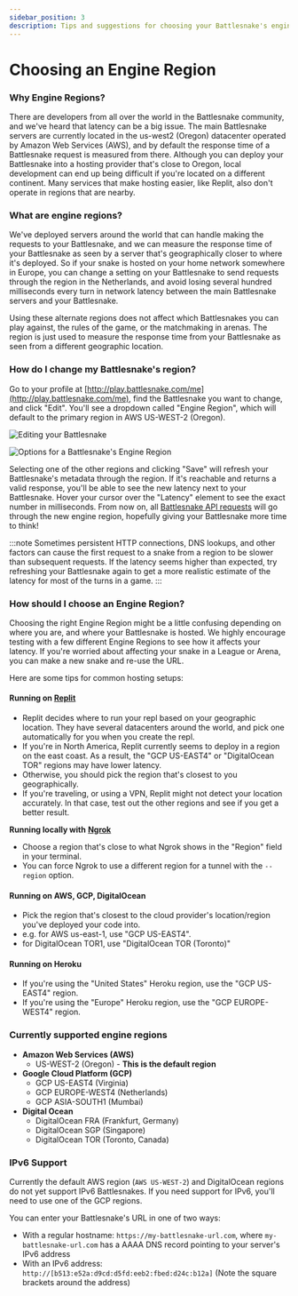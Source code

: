 ```yaml
---
sidebar_position: 3
description: Tips and suggestions for choosing your Battlesnake's engine region.
---
```


# Choosing an Engine Region

### Why Engine Regions?

There are developers from all over the world in the Battlesnake community, and we've heard that latency can be a big issue. The main Battlesnake servers are currently located in the us-west2 (Oregon) datacenter operated by Amazon Web Services (AWS), and by default the response time of a Battlesnake request is measured from there. Although you can deploy your Battlesnake into a hosting provider that's close to Oregon, local development can end up being difficult if you're  located on a different continent. Many services that make hosting easier, like Replit, also don't operate in regions that are nearby.

### What are engine regions?

We've deployed servers around the world that can handle making the requests to your Battlesnake, and we can measure the response time of your Battlesnake as seen by a server that's geographically closer to where it's deployed. So if your snake is hosted on your home network somewhere in Europe, you can change a setting on your Battlesnake to send requests through the region in the Netherlands, and avoid losing several hundred milliseconds every turn in network latency between the main Battlesnake servers and your Battlesnake.

Using these alternate regions does not affect which Battlesnakes you can play against, the rules of the game, or the matchmaking in arenas. The region is just used to measure the response time from your Battlesnake as seen from a different geographic location.

### How do I change my Battlesnake's region?

Go to your profile at [http://play.battlesnake.com/me](http://play.battlesnake.com/me), find the Battlesnake you want to change, and click "Edit". You'll see a dropdown called "Engine Region", which will default to the primary region in AWS US-WEST-2 (Oregon).

![Editing your Battlesnake](/img/wip/engine-region-1.png)

![Options for a Battlesnake's Engine Region](/img/wip/engine-region-2.png)

Selecting one of the other regions and clicking "Save" will refresh your Battlesnake's metadata through the region. If it's reachable and returns a valid response, you'll be able to see the new latency next to your Battlesnake. Hover your cursor over the "Latency" element to see the exact number in milliseconds. From now on, all [Battlesnake API requests](api/index.md) will go through the new engine region, hopefully giving your Battlesnake more time to think!

:::note
Sometimes persistent HTTP connections, DNS lookups, and other factors can cause the first request to a snake from a region to be slower than subsequent requests. If the latency seems higher than expected, try refreshing your Battlesnake again to get a more realistic estimate of the latency for most of the turns in a game.
:::

### How should I choose an Engine Region?

Choosing the right Engine Region might be a little confusing depending on where you are, and where your Battlesnake is hosted. We highly encourage testing with a few different Engine Regions to see how it affects your latency. If you're worried about affecting your snake in a League or Arena, you can make a new snake and re-use the URL.

Here are some tips for common hosting setups:

#### Running on [Replit](https://replit.com)

* Replit decides where to run your repl based on your geographic location. They have several datacenters around the world, and pick one automatically for you when you create the repl.
* If you're in North America, Replit currently seems to deploy in a region on the east coast. As a result, the "GCP US-EAST4" or "DigitalOcean TOR" regions may have lower latency.
* Otherwise, you should pick the region that's closest to you geographically.
* If you're traveling, or using a VPN, Replit might not detect your location accurately. In that case, test out the other regions and see if you get a better result.

**Running locally with** [**Ngrok**](https://ngrok.com/)

* Choose a region that's close to what Ngrok shows in the "Region" field in your terminal.
* You can force Ngrok to use a different region for a tunnel with the `--region` option.

#### Running on AWS, GCP, DigitalOcean

* Pick the region that's closest to the cloud provider's location/region you've deployed your code into.
* e.g. for AWS us-east-1, use "GCP US-EAST4".
* for DigitalOcean TOR1, use "DigitalOcean TOR (Toronto)"

#### Running on Heroku

* If you're using the "United States" Heroku region, use the "GCP US-EAST4" region.
* If you're using the "Europe" Heroku region, use the "GCP EUROPE-WEST4" region.

### Currently supported engine regions

* **Amazon Web Services (AWS)**
  * US-WEST-2 (Oregon) - **This is the default region**
* **Google Cloud Platform (GCP)**
  * GCP US-EAST4 (Virginia)
  * GCP EUROPE-WEST4 (Netherlands)
  * GCP ASIA-SOUTH1 (Mumbai)
* **Digital Ocean**
  * DigitalOcean FRA (Frankfurt, Germany)
  * DigitalOcean SGP (Singapore)
  * DigitalOcean TOR (Toronto, Canada)

### IPv6 Support

Currently the default AWS region (`AWS US-WEST-2`) and DigitalOcean regions do not yet support IPv6 Battlesnakes. If you need support for IPv6, you'll need to use one of the GCP regions.

You can enter your Battlesnake's URL in one of two ways:

* With a regular hostname: `https://my-battlesnake-url.com`, where `my-battlesnake-url.com` has a AAAA DNS record pointing to your server's IPv6 address
* With an IPv6 address: `http://[b513:e52a:d9cd:d5fd:eeb2:fbed:d24c:b12a]` (Note the square brackets around the address)
